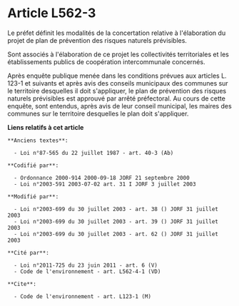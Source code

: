 # Article L562-3

Le préfet définit les modalités de la concertation relative à l'élaboration du projet de plan de prévention des risques
naturels prévisibles.

Sont associés à l'élaboration de ce projet les collectivités territoriales et les établissements publics de coopération
intercommunale concernés.

Après enquête publique menée dans les conditions prévues aux articles L. 123-1 et suivants et après avis des conseils
municipaux des communes sur le territoire desquelles il doit s'appliquer, le plan de prévention des risques naturels
prévisibles est approuvé par arrêté préfectoral. Au cours de cette enquête, sont entendus, après avis de leur conseil
municipal, les maires des communes sur le territoire desquelles le plan doit s'appliquer.

**Liens relatifs à cet article**

	**Anciens textes**:

	  - Loi n°87-565 du 22 juillet 1987 - art. 40-3 (Ab)

	**Codifié par**:

	  - Ordonnance 2000-914 2000-09-18 JORF 21 septembre 2000
	  - Loi n°2003-591 2003-07-02 art. 31 I JORF 3 juillet 2003

	**Modifié par**:

	  - Loi n°2003-699 du 30 juillet 2003 - art. 38 () JORF 31 juillet 2003
	  - Loi n°2003-699 du 30 juillet 2003 - art. 39 () JORF 31 juillet 2003
	  - Loi n°2003-699 du 30 juillet 2003 - art. 62 () JORF 31 juillet 2003

	**Cité par**:

	  - Loi n°2011-725 du 23 juin 2011 - art. 6 (V)
	  - Code de l'environnement - art. L562-4-1 (VD)

	**Cite**:

	  - Code de l'environnement - art. L123-1 (M)
